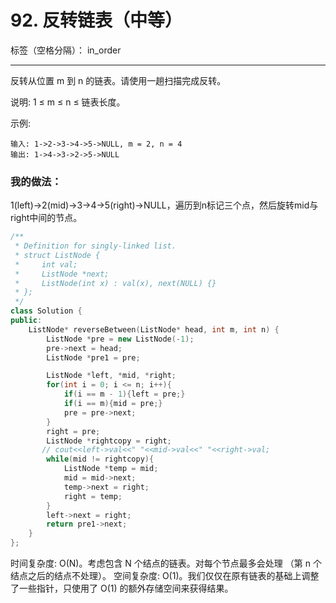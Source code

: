 ﻿# 92. 反转链表（中等）

标签（空格分隔）： in_order

---
反转从位置 m 到 n 的链表。请使用一趟扫描完成反转。

说明:
1 ≤ m ≤ n ≤ 链表长度。

示例:

    输入: 1->2->3->4->5->NULL, m = 2, n = 4
    输出: 1->4->3->2->5->NULL



### 我的做法：   
1(left)->2(mid)->3->4->5(right)->NULL，遍历到n标记三个点，然后旋转mid与right中间的节点。  
```C++
/**
 * Definition for singly-linked list.
 * struct ListNode {
 *     int val;
 *     ListNode *next;
 *     ListNode(int x) : val(x), next(NULL) {}
 * };
 */
class Solution {
public:
    ListNode* reverseBetween(ListNode* head, int m, int n) {
        ListNode *pre = new ListNode(-1);
        pre->next = head;
        ListNode *pre1 = pre;

        ListNode *left, *mid, *right;
        for(int i = 0; i <= n; i++){
            if(i == m - 1){left = pre;}
            if(i == m){mid = pre;}
            pre = pre->next;
        }
        right = pre;
        ListNode *rightcopy = right;
       // cout<<left->val<<" "<<mid->val<<" "<<right->val;
        while(mid != rightcopy){
            ListNode *temp = mid;
            mid = mid->next;
            temp->next = right;
            right = temp;
        }
        left->next = right;
        return pre1->next;
    }
};
```
时间复杂度: O(N)。考虑包含 N 个结点的链表。对每个节点最多会处理
（第 n 个结点之后的结点不处理）。
空间复杂度: O(1)。我们仅仅在原有链表的基础上调整了一些指针，只使用了 O(1) 的额外存储空间来获得结果。
